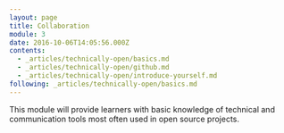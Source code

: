 ```yaml
---
layout: page
title: Collaboration
module: 3
date: 2016-10-06T14:05:56.000Z
contents:
  - _articles/technically-open/basics.md
  - _articles/technically-open/github.md
  - _articles/technically-open/introduce-yourself.md
following: _articles/technically-open/basics.md
---
```


This module will provide learners with basic knowledge of technical and communication tools most often used in open source projects.
